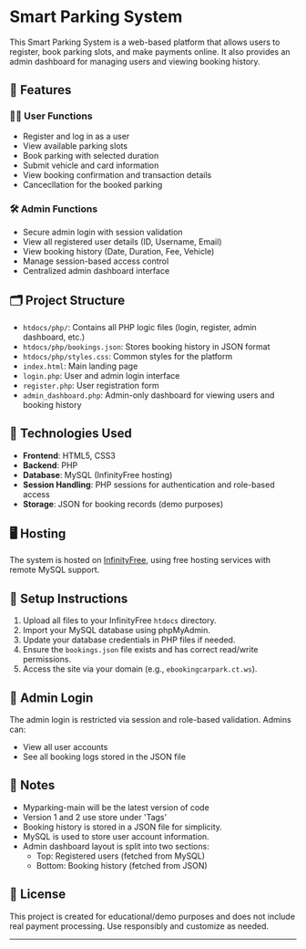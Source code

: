 # Smart Parking System

This Smart Parking System is a web-based platform that allows users to register, book parking slots, and make payments online. It also provides an admin dashboard for managing users and viewing booking history.

## 🔧 Features

### 🧑‍💻 User Functions
- Register and log in as a user
- View available parking slots
- Book parking with selected duration
- Submit vehicle and card information
- View booking confirmation and transaction details
- Cancecllation for the booked parking

### 🛠️ Admin Functions
- Secure admin login with session validation
- View all registered user details (ID, Username, Email)
- View booking history (Date, Duration, Fee, Vehicle)
- Manage session-based access control
- Centralized admin dashboard interface

## 🗂️ Project Structure
- `htdocs/php/`: Contains all PHP logic files (login, register, admin dashboard, etc.)
- `htdocs/php/bookings.json`: Stores booking history in JSON format
- `htdocs/php/styles.css`: Common styles for the platform
- `index.html`: Main landing page
- `login.php`: User and admin login interface
- `register.php`: User registration form
- `admin_dashboard.php`: Admin-only dashboard for viewing users and booking history

## 💾 Technologies Used
- **Frontend**: HTML5, CSS3
- **Backend**: PHP
- **Database**: MySQL (InfinityFree hosting)
- **Session Handling**: PHP sessions for authentication and role-based access
- **Storage**: JSON for booking records (demo purposes)

## 🖥️ Hosting
The system is hosted on [InfinityFree](https://infinityfree.net/), using free hosting services with remote MySQL support.

## 🚀 Setup Instructions

1. Upload all files to your InfinityFree `htdocs` directory.
2. Import your MySQL database using phpMyAdmin.
3. Update your database credentials in PHP files if needed.
4. Ensure the `bookings.json` file exists and has correct read/write permissions.
5. Access the site via your domain (e.g., `ebookingcarpark.ct.ws`).

## 🔐 Admin Login
The admin login is restricted via session and role-based validation.
Admins can:
- View all user accounts
- See all booking logs stored in the JSON file

## 📌 Notes
- Myparking-main will be the latest version of code
- Version 1 and 2 use store under 'Tags'
- Booking history is stored in a JSON file for simplicity.
- MySQL is used to store user account information.
- Admin dashboard layout is split into two sections:
  - Top: Registered users (fetched from MySQL)
  - Bottom: Booking history (fetched from JSON)

## 📄 License
This project is created for educational/demo purposes and does not include real payment processing. Use responsibly and customize as needed.

---
